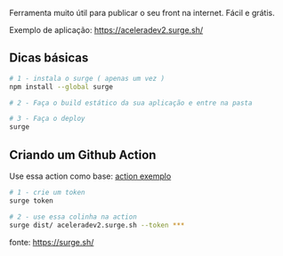 Ferramenta muito útil para publicar o seu front na internet. Fácil e grátis.

Exemplo de aplicação: https://aceleradev2.surge.sh/

## Dicas básicas

```bash
# 1 - instala o surge ( apenas um vez )
npm install --global surge

# 2 - Faça o build estático da sua aplicação e entre na pasta

# 3 - Faça o deploy
surge
```

## Criando um Github Action

Use essa action como base: [action exemplo](https://github.com/acelera-dev-c4/todo-list-frontend/blob/main/.github/workflows/cd.yml)



```bash
# 1 - crie um token
surge token

# 2 - use essa colinha na action
surge dist/ aceleradev2.surge.sh --token ***
```




fonte: https://surge.sh/